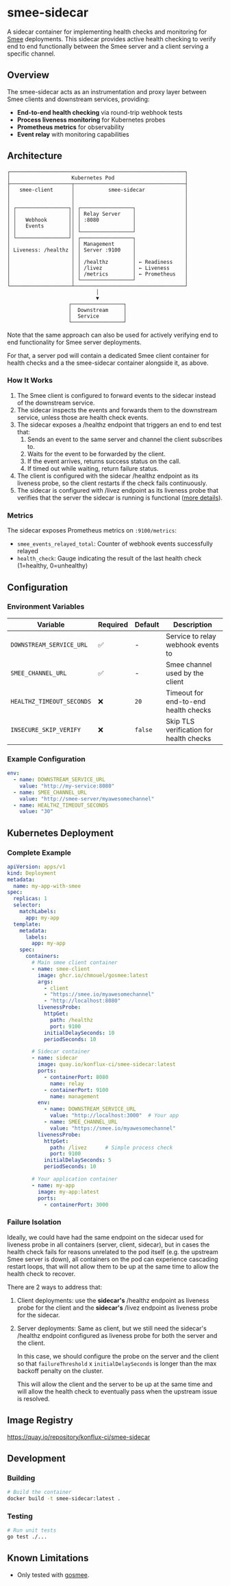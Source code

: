 # smee-sidecar

A sidecar container for implementing health checks and monitoring for
[Smee](https://smee.io/) deployments. This sidecar provides active health checking
to verify end to end functionally between the Smee server and a client serving a
specific channel.

## Overview

The smee-sidecar acts as an instrumentation and proxy layer between Smee clients and
downstream services, providing:

- **End-to-end health checking** via round-trip webhook tests
- **Process liveness monitoring** for Kubernetes probes
- **Prometheus metrics** for observability
- **Event relay** with monitoring capabilities

## Architecture

```
┌─────────────────────────────────────────────────────────┐
│                    Kubernetes Pod                       │
├────────────────────┬────────────────────────────────────┤
│   smee-client      │           smee-sidecar             │
│                    │                                    │
│                    │                                    │
│ ┌─────────────────┐│ ┌─────────────────┐                │
│ │                 ││ │ Relay Server    │                │
│ │   Webhook       ││ │ :8080           │                │
│ │   Events        ││ │                 │                │
│ │                 ││ └─────────────────┘                │
│ └─────────────────┘│ ┌─────────────────┐                │
│                    │ │ Management      │                │
│ Liveness: /healthz │ │ Server :9100    │                │
│                    │ │                 │                │
│                    │ │ /healthz        │ ← Readiness    │
│                    │ │ /livez          │ ← Liveness     │
│                    │ │ /metrics        │ ← Prometheus   │
│                    │ └─────────────────┘                │
└────────────────────┴────────────────────────────────────┘
                             │
                             ▼
                    ┌─────────────────┐
                    │  Downstream     │
                    │  Service        │
                    └─────────────────┘
```

Note that the same approach can also be used for actively verifying end to end
functionality for Smee server deployments.

For that, a server pod will contain a dedicated Smee client container for health checks
and a the smee-sidecar container alongside it, as above.

### How It Works

1. The Smee client is configured to forward events to the sidecar instead of the
   downstream service.
2. The sidecar inspects the events and forwards them to the downstream service, unless
   those are health check events.
3. The sidecar exposes a /healthz endpoint that triggers an end to end test that:
    1. Sends an event to the same server and channel the client subscribes to.
    2. Waits for the event to be forwarded by the client.
    3. If the event arrives, returns success status on the call.
    4. If timed out while waiting, return failure status.
4. The client is configured with the sidecar /healthz endpoint as its liveness probe, so
   the client restarts if the check fails continuously.
5. The sidecar is configured with /livez endpoint as its liveness probe that verifies
   that the server the sidecar is running is functional
   ([more details](#failure-isolation)).

### Metrics

The sidecar exposes Prometheus metrics on `:9100/metrics`:

- `smee_events_relayed_total`: Counter of webhook events successfully relayed
- `health_check`: Gauge indicating the result of the last health check (1=healthy,
   0=unhealthy)

## Configuration

### Environment Variables

|Variable                 |Required|Default|Description                              |
|----------               |--------|-------|-----------                              |
|`DOWNSTREAM_SERVICE_URL` |✅      | -     | Service to relay webhook events to      |
|`SMEE_CHANNEL_URL`       |✅      | -     | Smee channel used by the client         |
|`HEALTHZ_TIMEOUT_SECONDS`|❌      |`20`   | Timeout for end-to-end health checks    |
|`INSECURE_SKIP_VERIFY`   |❌      |`false`| Skip TLS verification for health checks |

### Example Configuration

```yaml
env:
  - name: DOWNSTREAM_SERVICE_URL
    value: "http://my-service:8080"
  - name: SMEE_CHANNEL_URL
    value: "http://smee-server/myawesomechannel"
  - name: HEALTHZ_TIMEOUT_SECONDS
    value: "30"
```

## Kubernetes Deployment

### Complete Example

```yaml
apiVersion: apps/v1
kind: Deployment
metadata:
  name: my-app-with-smee
spec:
  replicas: 1
  selector:
    matchLabels:
      app: my-app
  template:
    metadata:
      labels:
        app: my-app
    spec:
      containers:
        # Main smee client container
        - name: smee-client
          image: ghcr.io/chmouel/gosmee:latest
          args:
            - client
            - "https://smee.io/myawesomechannel"
            - "http://localhost:8080"
          livenessProbe:
            httpGet:
              path: /healthz
              port: 9100
            initialDelaySeconds: 10
            periodSeconds: 10

        # Sidecar container
        - name: sidecar
          image: quay.io/konflux-ci/smee-sidecar:latest
          ports:
            - containerPort: 8080
              name: relay
            - containerPort: 9100
              name: management
          env:
            - name: DOWNSTREAM_SERVICE_URL
              value: "http://localhost:3000"  # Your app
            - name: SMEE_CHANNEL_URL
              value: "https://smee.io/myawesomechannel"
          livenessProbe:
            httpGet:
              path: /livez      # Simple process check
              port: 9100
            initialDelaySeconds: 5
            periodSeconds: 10

        # Your application container
        - name: my-app
          image: my-app:latest
          ports:
            - containerPort: 3000
```

### Failure Isolation

Ideally, we could have had the same endpoint on the sidecar used for liveness probe in
all containers (server, client, sidecar), but in cases the health check fails for
reasons unrelated to the pod itself (e.g. the upstream Smee server is down), all
containers on the pod can experience cascading restart loops, that will not allow them
to be up at the same time to allow the health check to recover.

There are 2 ways to address that:
1. Client deployments: use the **sidecar's** /healthz endpoint as liveness probe for the
   client and the **sidecar's** /livez endpoint as liveness probe for the sidecar.
2. Server deployments: Same as client, but we still need the sidecar's /healthz endpoint
   configured as liveness probe for both the server and the client.

   In this case, we should configure the probe on the server and the client so that
   `failureThreshold` x `initialDelaySeconds` is longer than the max
   backoff penalty on the cluster.

   This will allow the client and the server to be up at the same time and will allow
   the health check to eventually pass when the upstream issue is resolved.

## Image Registry

https://quay.io/repository/konflux-ci/smee-sidecar

## Development

### Building

```bash
# Build the container
docker build -t smee-sidecar:latest .
```

### Testing

```bash
# Run unit tests
go test ./...
```

## Known Limitations

* Only tested with [gosmee](https://github.com/chmouel/gosmee).
